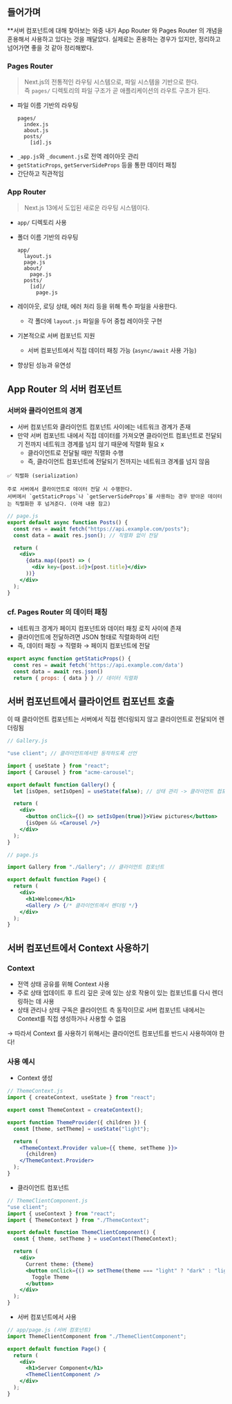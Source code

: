 ## 들어가며

\*\*서버 컴포넌트에 대해 찾아보는 와중 내가 App Router 와 Pages Router 의 개념을 혼용해서 사용하고 있다는 것을 깨달았다. 실제로는 혼용하는 경우가 있지만, 정리하고 넘어가면 좋을 것 같아 정리해봤다.

### Pages Router

> Next.js의 전통적인 라우팅 시스템으로, 파일 시스템을 기반으로 한다.  
> 즉 `pages/` 디렉토리의 파일 구조가 곧 애플리케이션의 라우트 구조가 된다.

- 파일 이름 기반의 라우팅
  ```
  pages/
    index.js
    about.js
    posts/
      [id].js
  ```
- `_app.js`와 `_document.js`로 전역 레이아웃 관리
- `getStaticProps`, `getServerSideProps` 등을 통한 데이터 패칭
- 간단하고 직관적임

### App Router

> Next.js 13에서 도입된 새로운 라우팅 시스템이다.

- `app/` 디렉토리 사용
- 폴더 이름 기반의 라우팅

  ```
  app/
    layout.js
    page.js
    about/
      page.js
    posts/
      [id]/
        page.js

  ```

- 레이아웃, 로딩 상태, 에러 처리 등을 위해 특수 파일을 사용한다.
  - 각 폴더에 `layout.js` 파일을 두어 중첩 레이아웃 구현
- 기본적으로 서버 컴포넌트 지원
  - 서버 컴포넌트에서 직접 데이터 패칭 가능 (`async/await` 사용 가능)
- 향상된 성능과 유연성

## App Router 의 서버 컴포넌트

### 서버와 클라이언트의 경계

- 서버 컴포넌트와 클라이언트 컴포넌트 사이에는 네트워크 경계가 존재
- 만약 서버 컴포넌트 내에서 직접 데이터를 가져오면 클라이언트 컴포넌트로 전달되기 전까지 네트워크 경계를 넘지 않기 때문에 직렬화 필요 x
  - 클라이언트로 전달될 때만 직렬화 수행
  - 즉, 클라이언트 컴포넌트에 전달되기 전까지는 네트워크 경계를 넘지 않음

<aside>

    ✅ 직렬화 (serialization)

    주로 서버에서 클라이언트로 데이터 전달 시 수행한다.
    서버에서 `getStaticProps`나 `getServerSideProps`를 사용하는 경우 받아온 데이터는 직렬화한 후 넘겨준다. (아래 내용 참고)

</aside>

```jsx
// page.js
export default async function Posts() {
  const res = await fetch("https://api.example.com/posts");
  const data = await res.json(); // 직렬화 없이 전달

  return (
    <div>
      {data.map((post) => (
        <div key={post.id}>{post.title}</div>
      ))}
    </div>
  );
}
```

### cf. Pages Router 의 데이터 패칭

- 네트워크 경계가 페이지 컴포넌트와 데이터 패칭 로직 사이에 존재
- 클라이언트에 전달하려면 JSON 형태로 직렬화하여 리턴
- 즉, 데이터 패칭 → 직렬화 → 페이지 컴포넌트에 전달

```jsx
export async function getStaticProps() {
  const res = await fetch('https://api.example.com/data')
  const data = await res.json()
  return { props: { data } } // 데이터 직렬화
```

## 서버 컴포넌트에서 클라이언트 컴포넌트 호출

이 때 클라이언트 컴포넌트는 서버에서 직접 렌더링되지 않고 클라이언트로 전달되어 렌더링됨

```jsx
// Gallery.js

"use client"; // 클라이언트에서만 동작하도록 선언

import { useState } from "react";
import { Carousel } from "acme-carousel";

export default function Gallery() {
  let [isOpen, setIsOpen] = useState(false); // 상태 관리 -> 클라이언트 컴포넌트

  return (
    <div>
      <button onClick={() => setIsOpen(true)}>View pictures</button>
      {isOpen && <Carousel />}
    </div>
  );
}
```

```jsx
// page.js

import Gallery from "./Gallery"; // 클라이언트 컴포넌트

export default function Page() {
  return (
    <div>
      <h1>Welcome</h1>
      <Gallery /> {/* 클라이언트에서 렌더링 */}
    </div>
  );
}
```

## 서버 컴포넌트에서 Context 사용하기

### Context

- 전역 상태 공유를 위해 Context 사용
- 주로 상태 업데이트 후 트리 깊은 곳에 있는 상호 작용이 있는 컴포넌트를 다시 렌더링하는 데 사용
- 상태 관리나 상태 구독은 클라이언트 측 동작이므로 서버 컴포넌트 내에서는 Context를 직접 생성하거나 사용할 수 없음

→ 따라서 Context 를 사용하기 위해서는 클라이언트 컴포넌트를 반드시 사용하여야 한다!

### 사용 예시

- Context 생성

```jsx
// ThemeContext.js
import { createContext, useState } from "react";

export const ThemeContext = createContext();

export function ThemeProvider({ children }) {
  const [theme, setTheme] = useState("light");

  return (
    <ThemeContext.Provider value={{ theme, setTheme }}>
      {children}
    </ThemeContext.Provider>
  );
}
```

- 클라이언트 컴포넌트

```jsx
// ThemeClientComponent.js
"use client";
import { useContext } from "react";
import { ThemeContext } from "./ThemeContext";

export default function ThemeClientComponent() {
  const { theme, setTheme } = useContext(ThemeContext);

  return (
    <div>
      Current theme: {theme}
      <button onClick={() => setTheme(theme === "light" ? "dark" : "light")}>
        Toggle Theme
      </button>
    </div>
  );
}
```

- 서버 컴포넌트에서 사용

```jsx
// app/page.js (서버 컴포넌트)
import ThemeClientComponent from "./ThemeClientComponent";

export default function Page() {
  return (
    <div>
      <h1>Server Component</h1>
      <ThemeClientComponent />
    </div>
  );
}
```
